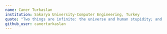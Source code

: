```yaml
---
name: Caner Turkaslan 
institution: Sakarya University-Computer Engineering, Turkey 
quote: "Two things are infinite: the universe and human stupidity; and I'm not sure about the universe. - Einstein"  
github_user: canerturkaslan
---
```

